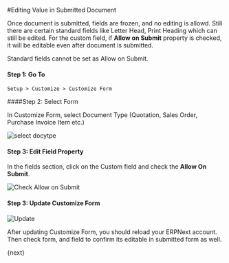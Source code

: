<!-- add-breadcrumbs -->
#Editing Value in Submitted Document

Once document is submitted, fields are frozen, and no editing is allowd. Still there are certain standard fields like Letter Head, Print Heading which can still be edited. For the custom field, if **Allow on Submit** property is checked, it will be editable even after document is submitted.

<div class="well"> Standard fields cannot be set as Allow on Submit.</div>

#### Step 1: Go To

`Setup > Customize > Customize Form`

####Step 2: Select Form

In Customize Form, select Document Type (Quotation, Sales Order, Purchase Invoice Item etc.)

<img alt="select docytpe" class="screenshot" src="{{docs_base_url}}/assets/img/articles/allow-on-submit-1.png">

#### Step 3: Edit Field Property

In the fields section, click on the Custom field and check the **Allow On Submit**.

<img alt="Check Allow on Submit" class="screenshot" src="{{docs_base_url}}/assets/img/articles/allow-on-submit-2.png">

#### Step 3: Update Customize Form

<img alt="Update" class="screenshot" src="{{docs_base_url}}/assets/img/articles/allow-on-submit-3.png">

After updating Customize Form, you should reload your ERPNext account. Then check form, and field to confirm its editable in submitted form as well.

{next}

<!-- markdown -->
